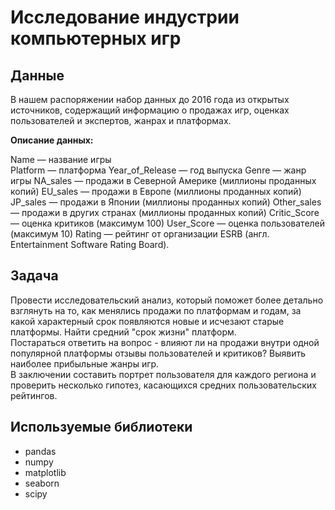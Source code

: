 # Исследование индустрии компьютерных игр

## Данные
В нашем распоряжении набор данных до 2016 года из открытых источников, содержащий информацию о продажах игр, оценках пользователей и экспертов, жанрах и платформах.

**Описание данных:**

Name — название игры  
Platform — платформа 
Year_of_Release — год выпуска 
Genre — жанр игры
NA_sales — продажи в Северной Америке (миллионы проданных копий)
EU_sales — продажи в Европе (миллионы проданных копий)
JP_sales — продажи в Японии (миллионы проданных копий)
Other_sales — продажи в других странах (миллионы проданных копий)
Critic_Score — оценка критиков (максимум 100)
User_Score — оценка пользователей (максимум 10)
Rating — рейтинг от организации ESRB (англ. Entertainment Software Rating Board). 

## Задача
Провести исследовательский анализ, который поможет более детально взглянуть на то, как менялись продажи по платформам и годам, за какой характерный срок появляются новые и исчезают старые платформы. Найти средний "срок жизни" платформ.   
Постараться ответить на вопрос - влияют ли на продажи внутри одной популярной платформы отзывы пользователей и критиков? Выявить наиболее прибыльные жанры игр.  
В заключении составить портрет пользователя для каждого региона и проверить несколько гипотез, касающихся средних пользовательских рейтингов.

## Используемые библиотеки

- pandas 
- numpy 
- matplotlib
- seaborn
- scipy
